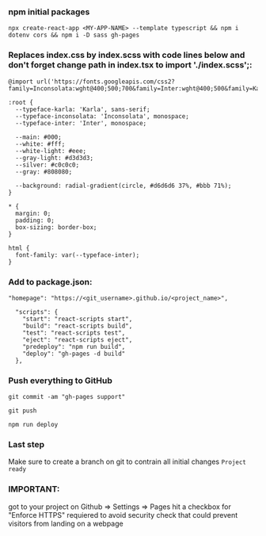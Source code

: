 ### npm initial packages
```
npx create-react-app <MY-APP-NAME> --template typescript && npm i dotenv cors && npm i -D sass gh-pages
```
### Replaces index.css by index.scss with code lines below and don't forget change path in index.tsx to import './index.scss';:
```
@import url('https://fonts.googleapis.com/css2?family=Inconsolata:wght@400;500;700&family=Inter:wght@400;500&family=Karla:wght@400;500;700&display=swap');

:root {
  --typeface-karla: 'Karla', sans-serif;
  --typeface-inconsolata: 'Inconsolata', monospace;
  --typeface-inter: 'Inter', monospace;

  --main: #000;
  --white: #fff;
  --white-light: #eee;
  --gray-light: #d3d3d3;
  --silver: #c0c0c0;
  --gray: #808080;

  --background: radial-gradient(circle, #d6d6d6 37%, #bbb 71%);
}

* {
  margin: 0;
  padding: 0;
  box-sizing: border-box;
}

html {
  font-family: var(--typeface-inter);
}

```
### Add to package.json:
```
"homepage": "https://<git_username>.github.io/<project_name>",
```
```
  "scripts": {
    "start": "react-scripts start",
    "build": "react-scripts build",
    "test": "react-scripts test",
    "eject": "react-scripts eject",
    "predeploy": "npm run build",
    "deploy": "gh-pages -d build"
  },
```
### Push everything to GitHub
```
git commit -am "gh-pages support"
```
```
git push
```
```
npm run deploy
```
### Last step
Make sure to create a branch on git to contrain all initial changes `Project ready`
### IMPORTANT:
got to your project on Github => Settings => Pages
hit a checkbox for "Enforce HTTPS"
requiered to avoid security check that could prevent visitors from landing on a webpage
